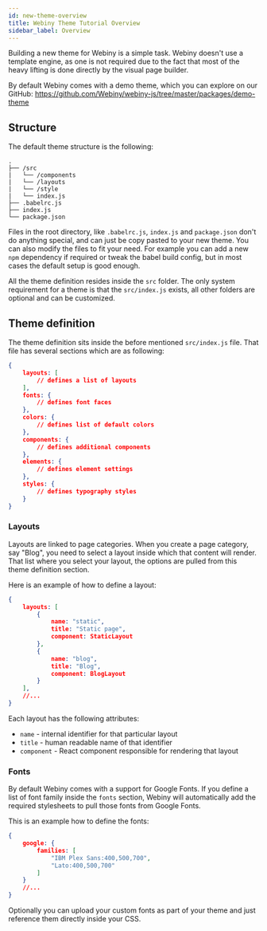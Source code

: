 ```yaml
---
id: new-theme-overview
title: Webiny Theme Tutorial Overview
sidebar_label: Overview
---
```


Building a new theme for Webiny is a simple task. Webiny doesn't use a template engine, as one is not required due to the fact that most of the heavy lifting is done directly by the visual page builder.

By default Webiny comes with a demo theme, which you can explore on our GitHub: https://github.com/Webiny/webiny-js/tree/master/packages/demo-theme

## Structure

The default theme structure is the following:

```plaintext
.
├── /src
|   └── /components
|   └── /layouts
|   └── /style
|   └── index.js
├── .babelrc.js
├── index.js
└── package.json
```

Files in the root directory, like `.babelrc.js`, `index.js` and `package.json` don't do anything special, and can just be copy pasted to your new theme. You can also modify the files to fit your need. For example you can add a new `npm` dependency if required or tweak the babel build config, but in most cases the default setup is good enough.

All the theme definition resides inside the `src` folder. The only system requirement for a theme is that the `src/index.js` exists, all other folders are optional and can be customized.

## Theme definition

The theme definition sits inside the before mentioned `src/index.js` file. That file has several sections which are as following:

```json
{
    layouts: [
        // defines a list of layouts
    ],
    fonts: {
        // defines font faces
    },
    colors: {
        // defines list of default colors
    },
    components: {
        // defines additional components
    },
    elements: {
        // defines element settings
    },
    styles: {
        // defines typography styles
    }
}
```

### Layouts

Layouts are linked to page categories. When you create a page category, say "Blog", you need to select a layout inside which that content will render. That list where you select your layout, the options are pulled from this theme definition section.

Here is an example of how to define a layout:

```json
{
    layouts: [
        {
            name: "static",
            title: "Static page",
            component: StaticLayout
        },
        {
            name: "blog",
            title: "Blog",
            component: BlogLayout
        }
    ],
    //...
}
```

Each layout has the following attributes:

- `name` - internal identifier for that particular layout
- `title` - human readable name of that identifier
- `component` - React component responsible for rendering that layout

### Fonts

By default Webiny comes with a support for Google Fonts. If you define a list of font family inside the `fonts` section, Webiny will automatically add the required stylesheets to pull those fonts from Google Fonts.

This is an example how to define the fonts:

```json
{
    google: {
        families: [
            "IBM Plex Sans:400,500,700",
            "Lato:400,500,700"
        ]
    }
    //...
}
```

Optionally you can upload your custom fonts as part of your theme and just reference them directly inside your CSS.